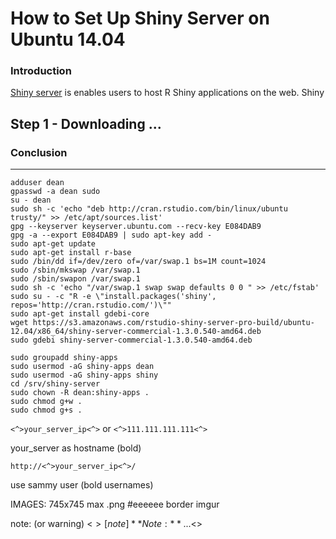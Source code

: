 # How to Set Up Shiny Server on Ubuntu 14.04

### Introduction

[Shiny server](http://www.rstudio.com/products/shiny/shiny-server/) is enables users to host R Shiny applications on the web. Shiny

## Step 1 - Downloading ...

### Conclusion




---

```
adduser dean
gpasswd -a dean sudo
su - dean
sudo sh -c 'echo "deb http://cran.rstudio.com/bin/linux/ubuntu trusty/" >> /etc/apt/sources.list'
gpg --keyserver keyserver.ubuntu.com --recv-key E084DAB9
gpg -a --export E084DAB9 | sudo apt-key add -
sudo apt-get update
sudo apt-get install r-base
sudo /bin/dd if=/dev/zero of=/var/swap.1 bs=1M count=1024
sudo /sbin/mkswap /var/swap.1
sudo /sbin/swapon /var/swap.1
sudo sh -c 'echo "/var/swap.1 swap swap defaults 0 0 " >> /etc/fstab'
sudo su - -c "R -e \"install.packages('shiny', repos='http://cran.rstudio.com/')\""
sudo apt-get install gdebi-core
wget https://s3.amazonaws.com/rstudio-shiny-server-pro-build/ubuntu-12.04/x86_64/shiny-server-commercial-1.3.0.540-amd64.deb
sudo gdebi shiny-server-commercial-1.3.0.540-amd64.deb

sudo groupadd shiny-apps
sudo usermod -aG shiny-apps dean
sudo usermod -aG shiny-apps shiny
cd /srv/shiny-server
sudo chown -R dean:shiny-apps .
sudo chmod g+w .
sudo chmod g+s .
```

`<^>your_server_ip<^>` or `<^>111.111.111.111<^>` 

your_server as hostname (bold)

`http://<^>your_server_ip<^>/`

use sammy user (bold usernames)


IMAGES:
745x745 max
.png
#eeeeee border
imgur


note:  (or warning)
<$>[note]
**Note:** ...
<$>
